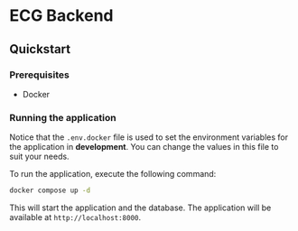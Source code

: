 # ECG Backend

## Quickstart

### Prerequisites

- Docker

### Running the application

Notice that the `.env.docker` file is used to set the environment variables for the application in **development**. You can change the values in this file to suit your needs.

To run the application, execute the following command:

```bash
docker compose up -d
```

This will start the application and the database. The application will be available at `http://localhost:8000`.
